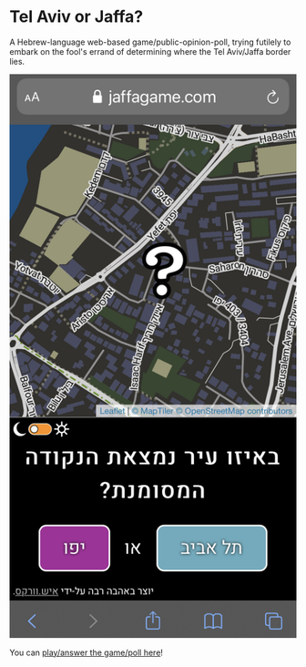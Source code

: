 # Tel Aviv or Jaffa?

A Hebrew-language web-based game/public-opinion-poll, trying futilely to embark on the fool's errand of determining where the Tel Aviv/Jaffa border lies.

![a screenshot of the game/poll](/screenshot.jpg "a screenshot of the game/poll")

You can [play/answer the game/poll here](https://jaffagame.com/)\!
